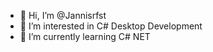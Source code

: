 - 👋 Hi, I’m @Jannisrfst
- 👀 I’m interested in C# Desktop Development
- 🌱 I’m currently learning C# NET
